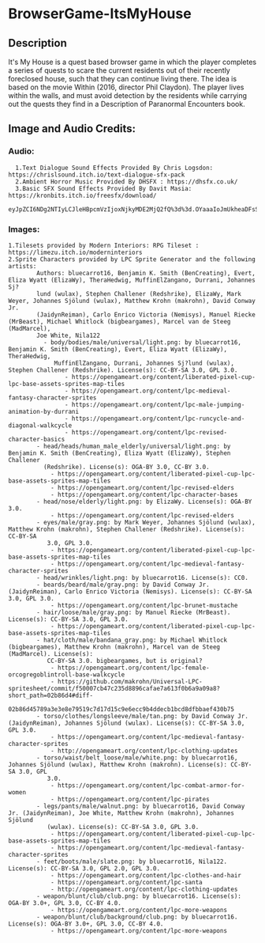 # BrowserGame-ItsMyHouse

## Description
It's My House is a quest based browser game in which the player completes a series of quests to scare the current residents out of their recently foreclosed house, such that they can continue living there.  The idea is based on the movie Within (2016, director Phil Claydon). The player lives within the walls, and must avoid detection by the residents while carrying out the quests they find in a Description of Paranormal Encounters book.

 








## Image and Audio Credits:
  ### Audio:
      1.Text Dialogue Sound Effects Provided By Chris Logsdon: https://chrislsound.itch.io/text-dialogue-sfx-pack 
      2.Ambient Horror Music Provided By DHSFX : https://dhsfx.co.uk/
      3.Basic SFX Sound Effects Provided By Davit Masia:   https://kronbits.itch.io/freesfx/download/
                eyJpZCI6NDg2NTIyLCJleHBpcmVzIjoxNjkyMDE2MjQ2fQ%3d%3d.OYaaaIoJmUkheaDFsSjxOpxuSv4%3d

  ### Images:
    1.Tilesets provided by Modern Interiors: RPG Tileset : https://limezu.itch.io/moderninteriors
    2.Sprite Characters provided by LPC Sprite Generator and the following artists:
            Authors: bluecarrot16, Benjamin K. Smith (BenCreating), Evert, Eliza Wyatt (ElizaWy), TheraHedwig, MuffinElZangano, Durrani, Johannes Sj?    
            lund (wulax), Stephen Challener (Redshrike), ElizaWy, Mark Weyer, Johannes Sjölund (wulax), Matthew Krohn (makrohn), David Conway Jr. 
            (JaidynReiman), Carlo Enrico Victoria (Nemisys), Manuel Riecke (MrBeast), Michael Whitlock (bigbeargames), Marcel van de Steeg (MadMarcel), 
            Joe White, Nila122
              - body/bodies/male/universal/light.png: by bluecarrot16, Benjamin K. Smith (BenCreating), Evert, Eliza Wyatt (ElizaWy), TheraHedwig, 
                 MuffinElZangano, Durrani, Johannes Sj?lund (wulax), Stephen Challener (Redshrike). License(s): CC-BY-SA 3.0, GPL 3.0. 
                    - https://opengameart.org/content/liberated-pixel-cup-lpc-base-assets-sprites-map-tiles
                    - https://opengameart.org/content/lpc-medieval-fantasy-character-sprites
                    - https://opengameart.org/content/lpc-male-jumping-animation-by-durrani
                    - https://opengameart.org/content/lpc-runcycle-and-diagonal-walkcycle
                    - https://opengameart.org/content/lpc-revised-character-basics
            - head/heads/human_male_elderly/universal/light.png: by Benjamin K. Smith (BenCreating), Eliza Wyatt (ElizaWy), Stephen Challener     
              (Redshrike). License(s): OGA-BY 3.0, CC-BY 3.0. 
                - https://opengameart.org/content/liberated-pixel-cup-lpc-base-assets-sprites-map-tiles
                - https://opengameart.org/content/lpc-revised-elders
                - https://opengameart.org/content/lpc-character-bases
            - head/nose/elderly/light.png: by ElizaWy. License(s): OGA-BY 3.0. 
                - https://opengameart.org/content/lpc-revised-elders
            - eyes/male/gray.png: by Mark Weyer, Johannes Sjölund (wulax), Matthew Krohn (makrohn), Stephen Challener (Redshrike). License(s): CC-BY-SA 
               3.0, GPL 3.0. 
                - https://opengameart.org/content/liberated-pixel-cup-lpc-base-assets-sprites-map-tiles
                - https://opengameart.org/content/lpc-medieval-fantasy-character-sprites
            - head/wrinkles/light.png: by bluecarrot16. License(s): CC0. 
            - beards/beard/male/gray.png: by David Conway Jr. (JaidynReiman), Carlo Enrico Victoria (Nemisys). License(s): CC-BY-SA 3.0, GPL 3.0. 
                - https://opengameart.org/content/lpc-brunet-mustache
            - hair/loose/male/gray.png: by Manuel Riecke (MrBeast). License(s): CC-BY-SA 3.0, GPL 3.0. 
                - https://opengameart.org/content/liberated-pixel-cup-lpc-base-assets-sprites-map-tiles
            - hat/cloth/male/bandana_gray.png: by Michael Whitlock (bigbeargames), Matthew Krohn (makrohn), Marcel van de Steeg (MadMarcel). License(s): 
               CC-BY-SA 3.0. bigbeargames, but is original?
                - https://opengameart.org/content/lpc-female-orcogregoblintroll-base-walkcycle
                - https://github.com/makrohn/Universal-LPC-spritesheet/commit/f50007cb47c235d8896cafae7a613f0b6a9a09a8?short_path=02b86d4#diff- 
                   02b86d45789a3e3e8e79519c7d17d15c9e6ecc9b4ddecb1bcd8dfbbaef430b75
            - torso/clothes/longsleeve/male/tan.png: by David Conway Jr. (JaidynReiman), Johannes Sjölund (wulax). License(s): CC-BY-SA 3.0, GPL 3.0. 
                - https://opengameart.org/content/lpc-medieval-fantasy-character-sprites
                - http://opengameart.org/content/lpc-clothing-updates
            - torso/waist/belt_loose/male/white.png: by bluecarrot16, Johannes Sjölund (wulax), Matthew Krohn (makrohn). License(s): CC-BY-SA 3.0, GPL 
               3.0. 
                - https://opengameart.org/content/lpc-combat-armor-for-women
                - https://opengameart.org/content/lpc-pirates
            - legs/pants/male/walnut.png: by bluecarrot16, David Conway Jr. (JaidynReiman), Joe White, Matthew Krohn (makrohn), Johannes Sjölund 
               (wulax). License(s): CC-BY-SA 3.0, GPL 3.0. 
                - https://opengameart.org/content/liberated-pixel-cup-lpc-base-assets-sprites-map-tiles
                - https://opengameart.org/content/lpc-medieval-fantasy-character-sprites
            - feet/boots/male/slate.png: by bluecarrot16, Nila122. License(s): CC-BY-SA 3.0, GPL 2.0, GPL 3.0. 
                - https://opengameart.org/content/lpc-clothes-and-hair
                - https://opengameart.org/content/lpc-santa
                - http://opengameart.org/content/lpc-clothing-updates
            - weapon/blunt/club/club.png: by bluecarrot16. License(s): OGA-BY 3.0+, GPL 3.0, CC-BY 4.0. 
                - https://opengameart.org/content/lpc-more-weapons
            - weapon/blunt/club/background/club.png: by bluecarrot16. License(s): OGA-BY 3.0+, GPL 3.0, CC-BY 4.0. 
                - https://opengameart.org/content/lpc-more-weapons
      
